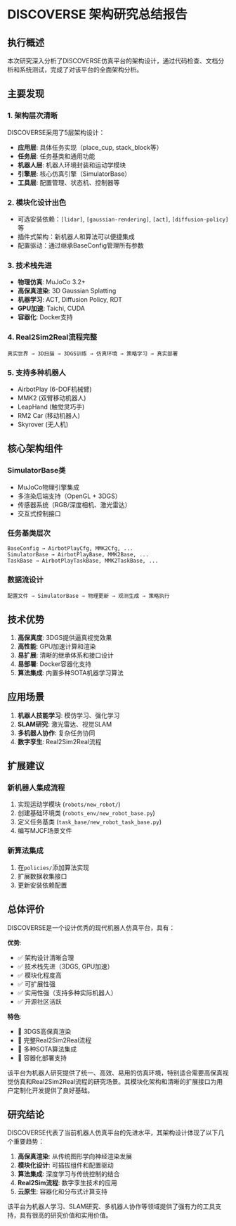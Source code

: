 # DISCOVERSE 架构研究总结报告

## 执行概述

本次研究深入分析了DISCOVERSE仿真平台的架构设计，通过代码检查、文档分析和系统测试，完成了对该平台的全面架构分析。

## 主要发现

### 1. 架构层次清晰
DISCOVERSE采用了5层架构设计：
- **应用层**: 具体任务实现（place_cup, stack_block等）
- **任务层**: 任务基类和通用功能
- **机器人层**: 机器人环境封装和运动学模块
- **引擎层**: 核心仿真引擎（SimulatorBase）
- **工具层**: 配置管理、状态机、控制器等

### 2. 模块化设计出色
- 可选安装依赖：`[lidar]`, `[gaussian-rendering]`, `[act]`, `[diffusion-policy]`等
- 插件式架构：新机器人和算法可以便捷集成
- 配置驱动：通过继承BaseConfig管理所有参数

### 3. 技术栈先进
- **物理仿真**: MuJoCo 3.2+
- **高保真渲染**: 3D Gaussian Splatting
- **机器学习**: ACT, Diffusion Policy, RDT
- **GPU加速**: Taichi, CUDA
- **容器化**: Docker支持

### 4. Real2Sim2Real流程完整
```
真实世界 → 3D扫描 → 3DGS训练 → 仿真环境 → 策略学习 → 真实部署
```

### 5. 支持多种机器人
- AirbotPlay (6-DOF机械臂)
- MMK2 (双臂移动机器人)  
- LeapHand (触觉灵巧手)
- RM2 Car (移动机器人)
- Skyrover (无人机)

## 核心架构组件

### SimulatorBase类
- MuJoCo物理引擎集成
- 多渲染后端支持（OpenGL + 3DGS）
- 传感器系统（RGB/深度相机、激光雷达）
- 交互式控制接口

### 任务基类层次
```
BaseConfig → AirbotPlayCfg, MMK2Cfg, ...
SimulatorBase → AirbotPlayBase, MMK2Base, ...
TaskBase → AirbotPlayTaskBase, MMK2TaskBase, ...
```

### 数据流设计
```
配置文件 → SimulatorBase → 物理更新 → 观测生成 → 策略执行
```

## 技术优势

1. **高保真度**: 3DGS提供逼真视觉效果
2. **高性能**: GPU加速计算和渲染
3. **易扩展**: 清晰的继承体系和接口设计
4. **易部署**: Docker容器化支持
5. **算法集成**: 内置多种SOTA机器学习算法

## 应用场景

1. **机器人技能学习**: 模仿学习、强化学习
2. **SLAM研究**: 激光雷达、视觉SLAM
3. **多机器人协作**: 复杂任务协同
4. **数字孪生**: Real2Sim2Real流程

## 扩展建议

### 新机器人集成流程
1. 实现运动学模块 (`robots/new_robot/`)
2. 创建基础环境类 (`robots_env/new_robot_base.py`)
3. 定义任务基类 (`task_base/new_robot_task_base.py`)
4. 编写MJCF场景文件

### 新算法集成
1. 在`policies/`添加算法实现
2. 扩展数据收集接口
3. 更新安装依赖配置

## 总体评价

DISCOVERSE是一个设计优秀的现代机器人仿真平台，具有：

**优势**:
- ✅ 架构设计清晰合理
- ✅ 技术栈先进（3DGS, GPU加速）
- ✅ 模块化程度高
- ✅ 可扩展性强
- ✅ 实用性强（支持多种实际机器人）
- ✅ 开源社区活跃

**特色**:
- 🌟 3DGS高保真渲染
- 🌟 完整Real2Sim2Real流程
- 🌟 多种SOTA算法集成
- 🌟 容器化部署支持

该平台为机器人研究提供了统一、高效、易用的仿真环境，特别适合需要高保真视觉仿真和Real2Sim2Real流程的研究场景。其模块化架构和清晰的扩展接口为用户定制化开发提供了良好基础。

## 研究结论

DISCOVERSE代表了当前机器人仿真平台的先进水平，其架构设计体现了以下几个重要趋势：

1. **高保真渲染**: 从传统图形学向神经渲染发展
2. **模块化设计**: 可插拔组件和配置驱动
3. **算法集成**: 深度学习与传统控制的结合
4. **Real2Sim流程**: 数字孪生技术的应用
5. **云原生**: 容器化和分布式计算支持

该平台为机器人学习、SLAM研究、多机器人协作等领域提供了强有力的工具支持，具有很高的研究价值和实用价值。